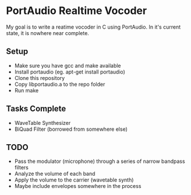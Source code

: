 # PortAudio Realtime Vocoder
My goal is to write a reatime vocoder in C using PortAudio.
In it's current state, it is nowhere near complete.

## Setup
- Make sure you have gcc and make available
- Install portaudio (eg. apt-get install portaudio)
- Clone this repository
- Copy libportaudio.a to the repo folder
- Run make

## Tasks Complete
- WaveTable Synthesizer
- BiQuad Filter (borrowed from somewhere else)

## TODO
- Pass the modulator (microphone) through a series of narrow bandpass filters
- Analyze the volume of each band
- Apply the volume to the carrier (wavetable synth)
- Maybe include envelopes somewhere in the process

